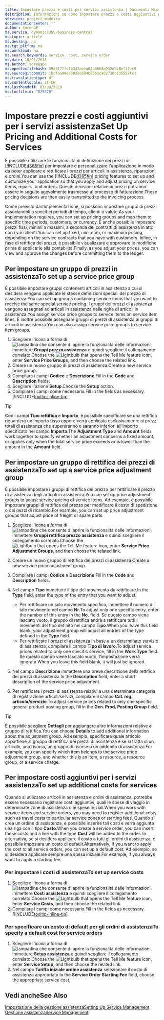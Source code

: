 ```yaml
---
title: Impostare prezzi e costi per servizi assistenza | Documenti Microsoft
description: Informazioni su come impostare prezzi e costi aggiuntivi per i servizi assistenza.
services: project-madeira
documentationcenter: ''
author: SorenGP
ms.service: dynamics365-business-central
ms.topic: article
ms.devlang: na
ms.tgt_pltfrm: na
ms.workload: na
ms.search.keywords: service, cost, service order
ms.date: 10/01/2018
ms.author: sgroespe
ms.openlocfilehash: 39d917ffcfb342aaea04b3668e032d548ef17ec9
ms.sourcegitcommit: 1bcfaa99ea302e6b84b8361ca02730b135557fc1
ms.translationtype: HT
ms.contentlocale: it-CH
ms.lasthandoff: 03/08/2019
ms.locfileid: "825376"
---
```

# <a name="set-up-pricing-and-additional-costs-for-services"></a><span data-ttu-id="5edf4-103">Impostare prezzi e costi aggiuntivi per i servizi assistenza</span><span class="sxs-lookup"><span data-stu-id="5edf4-103">Set Up Pricing and Additional Costs for Services</span></span>
<span data-ttu-id="5edf4-104">È possibile utilizzare le funzionalità di definizione dei prezzi di [!INCLUDE[d365fin](includes/d365fin_md.md)] per impostare e personalizzare l'applicazione in modo da poter applicare e rettificare i prezzi per articoli in assistenza, riparazioni e ordini.</span><span class="sxs-lookup"><span data-stu-id="5edf4-104">You can use the [!INCLUDE[d365fin](includes/d365fin_md.md)] pricing features to set up and customize your application so that you apply and adjust pricing on service items, repairs, and orders.</span></span> <span data-ttu-id="5edf4-105">Queste decisioni relative ai prezzi potranno essere in seguito agevolmente trasmesse al processo di fatturazione.</span><span class="sxs-lookup"><span data-stu-id="5edf4-105">These pricing decisions are then easily transmitted to the invoicing process.</span></span>  
  
<span data-ttu-id="5edf4-106">Come previsto dall'implementazione, si possono impostare gruppi di prezzi associandoli a specifici periodi di tempo, clienti o valute.</span><span class="sxs-lookup"><span data-stu-id="5edf4-106">As your implementation requires, you can set up pricing groups and map them to specific time periods, customers, or currency.</span></span> <span data-ttu-id="5edf4-107">È anche possibile impostare prezzi fissi, minimi o massimi, a seconda dei contratti di assistenza in atto con i vari clienti.</span><span class="sxs-lookup"><span data-stu-id="5edf4-107">You can set up fixed, minimum, or maximum pricing, depending on the service contracts that you have with customers.</span></span> <span data-ttu-id="5edf4-108">Infine, in fase di rettifica dei prezzi, è possibile visualizzare e approvare le modifiche prima di applicarle alla contabilità.</span><span class="sxs-lookup"><span data-stu-id="5edf4-108">Finally, as you adjust your prices, you can view and approve the changes before committing them to the ledger.</span></span>  

## <a name="to-set-up-a-service-price-group"></a><span data-ttu-id="5edf4-109">Per impostare un gruppo di prezzi in assistenza</span><span class="sxs-lookup"><span data-stu-id="5edf4-109">To set up a service price group</span></span>
<span data-ttu-id="5edf4-110">È possibile impostare gruppi contenenti articoli in assistenza a cui si desidera vengano applicate le stesse definizioni speciali del prezzo di assistenza.</span><span class="sxs-lookup"><span data-stu-id="5edf4-110">You can set up groups containing service items that you want to receive the same special service pricing.</span></span> <span data-ttu-id="5edf4-111">I gruppi dei prezzi di assistenza vengono assegnati ad articoli in assistenza nelle righe di articoli in assistenza.</span><span class="sxs-lookup"><span data-stu-id="5edf4-111">You assign service price groups to service items on service item lines.</span></span> <span data-ttu-id="5edf4-112">È inoltre possibile assegnare gruppi di prezzi di assistenza ai gruppi di articoli in assistenza.</span><span class="sxs-lookup"><span data-stu-id="5edf4-112">You can also assign service price groups to service item groups.</span></span>  

1. <span data-ttu-id="5edf4-113">Scegliere l'icona a forma di ![lampadina che consente di aprire la funzionalità delle informazioni](media/ui-search/search_small.png "Informazioni sull'operazione che si desidera eseguire"), immettere **Gruppi prezzo assistenza** e quindi scegliere il collegamento correlato.</span><span class="sxs-lookup"><span data-stu-id="5edf4-113">Choose the ![Lightbulb that opens the Tell Me feature](media/ui-search/search_small.png "Tell me what you want to do") icon, enter **Service Price Groups**, and then choose the related link.</span></span>  
2. <span data-ttu-id="5edf4-114">Creare un nuovo gruppo di prezzi di assistenza.</span><span class="sxs-lookup"><span data-stu-id="5edf4-114">Create a new service price group.</span></span>  
3. <span data-ttu-id="5edf4-115">Compilare i campi **Codice** e **Descrizione**.</span><span class="sxs-lookup"><span data-stu-id="5edf4-115">Fill in the **Code** and **Description** fields.</span></span>  
4. <span data-ttu-id="5edf4-116">Scegliere l'azione **Setup**.</span><span class="sxs-lookup"><span data-stu-id="5edf4-116">Choose the **Setup** action.</span></span>  
2. <span data-ttu-id="5edf4-117">Compilare i campi come necessario.</span><span class="sxs-lookup"><span data-stu-id="5edf4-117">Fill in the fields as necessary.</span></span> [!INCLUDE[tooltip-inline-tip](includes/tooltip-inline-tip_md.md)]  

 > [!Tip]
 > <span data-ttu-id="5edf4-118">Con i campi **Tipo rettifica** e **Importo**, è possibile specificare se una rettifica riguarderà un importo fisso oppure verrà applicata esclusivamente ai prezzi totali di assistenza che supereranno o saranno inferiori all'importo specificato nel campo **Importo**.</span><span class="sxs-lookup"><span data-stu-id="5edf4-118">The **Adjustment Type** and **Amount** fields work together to specify whether an adjustment concerns a fixed amount, or applies only when the total service price exceeds or is lower than the amount in the **Amount** field.</span></span>  

## <a name="to-set-up-a-service-price-adjustment-group"></a><span data-ttu-id="5edf4-119">Per impostare un gruppo di rettifica dei prezzi di assistenza</span><span class="sxs-lookup"><span data-stu-id="5edf4-119">To set up a service price adjustment group</span></span>  
<span data-ttu-id="5edf4-120">È possibile impostare i gruppi di rettifica del prezzo per rettificare il prezzo di assistenza degli articoli in assistenza.</span><span class="sxs-lookup"><span data-stu-id="5edf4-120">You can set up price adjustment groups to adjust service pricing of service items.</span></span> <span data-ttu-id="5edf4-121">Ad esempio, è possibile impostare gruppi di rettifica del prezzo per modificare il costo di spedizione o dei pezzi di ricambio.</span><span class="sxs-lookup"><span data-stu-id="5edf4-121">For example, you can set up price adjustment groups that adjust price of freight or spare parts.</span></span>  
  
1. <span data-ttu-id="5edf4-122">Scegliere l'icona a forma di ![lampadina che consente di aprire la funzionalità delle informazioni](media/ui-search/search_small.png "Informazioni sull'operazione che si desidera eseguire"), immettere **Gruppi rettifica prezzo assistenza** e quindi scegliere il collegamento correlato.</span><span class="sxs-lookup"><span data-stu-id="5edf4-122">Choose the ![Lightbulb that opens the Tell Me feature](media/ui-search/search_small.png "Tell me what you want to do") icon, enter **Service Price Adjustment Groups**, and then choose the related link.</span></span>  
2. <span data-ttu-id="5edf4-123">Creare un nuovo gruppo di rettifica dei prezzi di assistenza.</span><span class="sxs-lookup"><span data-stu-id="5edf4-123">Create a new service price adjustment group.</span></span>  
3. <span data-ttu-id="5edf4-124">Compilare i campi **Codice** e **Descrizione**.</span><span class="sxs-lookup"><span data-stu-id="5edf4-124">Fill in the **Code** and **Description** fields.</span></span>  
4. <span data-ttu-id="5edf4-125">Nel campo **Tipo** immettere il tipo del movimento da rettificare.</span><span class="sxs-lookup"><span data-stu-id="5edf4-125">In the **Type** field, enter the type of the entry that you want to adjust.</span></span>  
  
    * <span data-ttu-id="5edf4-126">Per rettificare un solo movimento specifico, immettere il numero di tale movimento nel campo **Nr.**</span><span class="sxs-lookup"><span data-stu-id="5edf4-126">To adjust only one specific entry, enter the number of this entry in the **No.**</span></span> <span data-ttu-id="5edf4-127"> </span><span class="sxs-lookup"><span data-stu-id="5edf4-127">field.</span></span> <span data-ttu-id="5edf4-128">Se questo campo viene lasciato vuoto, il gruppo di rettifica andrà a rettificare tutti i movimenti del tipo definito nel campo **Tipo**.</span><span class="sxs-lookup"><span data-stu-id="5edf4-128">When you leave this field blank, your adjustment group will adjust all entries of the type defined in the **Type** field.</span></span>  
    * <span data-ttu-id="5edf4-129">Per rettificare i prezzi di assistenza in base a un determinato servizio di assistenza, compilare il campo **Tipo di lavoro**.</span><span class="sxs-lookup"><span data-stu-id="5edf4-129">To adjust service prices related to only one specific service, fill in the **Work Type** field.</span></span> <span data-ttu-id="5edf4-130">Se questo campo viene lasciato vuoto, l'impostazione verrà ignorata.</span><span class="sxs-lookup"><span data-stu-id="5edf4-130">When you leave this field blank, it will just be ignored.</span></span>  
  
5. <span data-ttu-id="5edf4-131">Nel campo **Descrizione** immettere una breve descrizione della rettifica dei prezzi di assistenza.</span><span class="sxs-lookup"><span data-stu-id="5edf4-131">In the **Description** field, enter a short description of the service price adjustment.</span></span>  
6. <span data-ttu-id="5edf4-132">Per rettificare i prezzi di assistenza relativi a una determinata categoria di registrazione articoli/servizi, compilare il campo **Cat. reg. articolo/servizio**.</span><span class="sxs-lookup"><span data-stu-id="5edf4-132">To adjust service prices related to only one specific general product posting group, fill in the **Gen. Prod. Posting Group** field.</span></span>

> [!Tip]
> <span data-ttu-id="5edf4-133">È possibile scegliere **Dettagli** per aggiungere altre informazioni relative al gruppo di rettifica.</span><span class="sxs-lookup"><span data-stu-id="5edf4-133">You can choose **Details** to add additional information about the adjustment group.</span></span> <span data-ttu-id="5edf4-134">Ad esempio, specificare quale articolo appartiene al gruppo di rettifica dei prezzi di assistenza e se si tratta di un articolo, una risorsa, un gruppo di risorse o un addebito di assistenza.</span><span class="sxs-lookup"><span data-stu-id="5edf4-134">For example, you can specify which item belongs to the service price adjustment group, and whether this is an item, a resource, a resource group, or a service charge.</span></span>  

## <a name="to-set-up-additional-costs-for-services"></a><span data-ttu-id="5edf4-135">Per impostare costi aggiuntivi per i servizi assistenza</span><span class="sxs-lookup"><span data-stu-id="5edf4-135">To set up additional costs for services</span></span>
<span data-ttu-id="5edf4-136">Quando si utilizzano articoli in assistenza e ordini di assistenza, potrebbe essere necessario registrare costi aggiuntivi, quali le spese di viaggio in determinate zone di assistenza o le spese iniziali.</span><span class="sxs-lookup"><span data-stu-id="5edf4-136">When you work with service items and service orders, you may need to register additional costs, such as travel costs to particular service zones or starting fees.</span></span> <span data-ttu-id="5edf4-137">Quando si crea un ordine di assistenza, è possibile inserire tali costi e verrà aggiunta una riga con il tipo **Costo**.</span><span class="sxs-lookup"><span data-stu-id="5edf4-137">When you create a service order, you can insert these costs and a line with the type **Cost** will be added to the order.</span></span> <span data-ttu-id="5edf4-138">In alternativa, se si desidera applicare il costo a tutti gli ordini di assistenza, è possibile impostare un costo di default.</span><span class="sxs-lookup"><span data-stu-id="5edf4-138">Alternatively, if you want to apply the cost to all service orders, you can set up a default cost.</span></span> <span data-ttu-id="5edf4-139">Ad esempio, se si desidera applicare sempre una spesa iniziale.</span><span class="sxs-lookup"><span data-stu-id="5edf4-139">For example, if you always want to apply a starting fee.</span></span>
  
### <a name="to-set-up-service-costs"></a><span data-ttu-id="5edf4-140">Per impostare i costi di assistenza</span><span class="sxs-lookup"><span data-stu-id="5edf4-140">To set up service costs</span></span>
1. <span data-ttu-id="5edf4-141">Scegliere l'icona a forma di ![lampadina che consente di aprire la funzionalità delle informazioni](media/ui-search/search_small.png "Informazioni sull'operazione che si desidera eseguire"), immettere **Costi assistenza** e quindi scegliere il collegamento correlato.</span><span class="sxs-lookup"><span data-stu-id="5edf4-141">Choose the ![Lightbulb that opens the Tell Me feature](media/ui-search/search_small.png "Tell me what you want to do") icon, enter **Service Costs**, and then choose the related link.</span></span> 
2. <span data-ttu-id="5edf4-142">Compilare i campi come necessario.</span><span class="sxs-lookup"><span data-stu-id="5edf4-142">Fill in the fields as necessary.</span></span> [!INCLUDE[tooltip-inline-tip](includes/tooltip-inline-tip_md.md)]  

### <a name="to-specify-a-default-cost-for-service-orders"></a><span data-ttu-id="5edf4-143">Per specificare un costo di default per gli ordini di assistenza</span><span class="sxs-lookup"><span data-stu-id="5edf4-143">To specify a default cost for service orders</span></span>
1. <span data-ttu-id="5edf4-144">Scegliere l'icona a forma di ![lampadina che consente di aprire la funzionalità delle informazioni](media/ui-search/search_small.png "Informazioni sull'operazione che si desidera eseguire"), immettere **Setup assistenza** e quindi scegliere il collegamento correlato.</span><span class="sxs-lookup"><span data-stu-id="5edf4-144">Choose the ![Lightbulb that opens the Tell Me feature](media/ui-search/search_small.png "Tell me what you want to do") icon, enter **Service Setup**, and then choose the related link.</span></span> 
2. <span data-ttu-id="5edf4-145">Nel campo **Tariffa iniziale ordine assistenza** selezionare il costo di assistenza appropriato.</span><span class="sxs-lookup"><span data-stu-id="5edf4-145">In the **Service Order Starting Fee** field, choose the appropriate service cost.</span></span>

## <a name="see-also"></a><span data-ttu-id="5edf4-146">Vedi anche</span><span class="sxs-lookup"><span data-stu-id="5edf4-146">See Also</span></span>
[<span data-ttu-id="5edf4-147">Impostazione della gestione assistenza</span><span class="sxs-lookup"><span data-stu-id="5edf4-147">Setting Up Service Management</span></span>](service-setup-service.md)  
[<span data-ttu-id="5edf4-148">Gestione assistenza</span><span class="sxs-lookup"><span data-stu-id="5edf4-148">Service Management</span></span>](service-service.md)  
